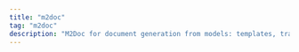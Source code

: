 ```yaml
---
title: "m2doc"
tag: "m2doc"
description: "M2Doc for document generation from models: templates, traceability, and tips to keep documents consistent."
---
```

